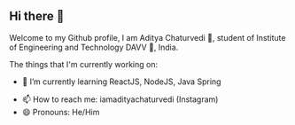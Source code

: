 ## Hi there 👋


Welcome to my Github profile, I am Aditya Chaturvedi 🙆, student of Institute of Engineering and Technology DAVV 🏨, India.

The things that I'm currently working on:
<!--
- 🔭 I’m currently working on various projects -->
- 🌱 I’m currently learning ReactJS, NodeJS, Java Spring
<!--- 👯 I’m looking to collaborate on ...
- 🤔 I’m looking for help with ...
- 💬 Ask me about ...-->
- 📫 How to reach me: iamadityachaturvedi (Instagram)
- 😄 Pronouns: He/Him
<!--- ⚡ Fun fact: -->
